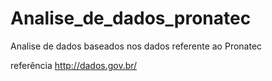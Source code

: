 # Analise_de_dados_pronatec
Analise de dados baseados nos dados referente ao Pronatec 

referência
http://dados.gov.br/
